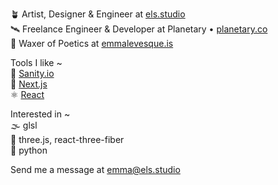 
🪴 Artist, Designer & Engineer at [els.studio](https://els.studio)<br />
🛰️ Freelance Engineer & Developer at Planetary • [planetary.co](https://planetary.co)<br />
🏺 Waxer of Poetics at [emmalevesque.is](https://emmalevesque.is)

Tools I like ~ <br />
🚀 [Sanity.io](https://sanity.io) <br />
🔺 [Next.js](https://nextjs.org) <br />
⚛️ [React](https://react.dev)

Interested in ~ <br />
🌫️ glsl <br />
🧶 three.js, react-three-fiber <br />
🐍 python

Send me a message at [emma@els.studio](mailto:emma@els.studio)
